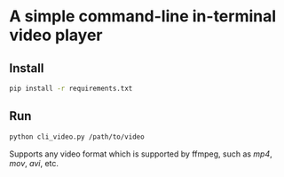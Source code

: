 # A simple command-line in-terminal video player

## Install
```bash
pip install -r requirements.txt
```

## Run

```bash
python cli_video.py /path/to/video
```

Supports any video format which is supported by ffmpeg, such as *mp4*, *mov*, *avi*, etc.
